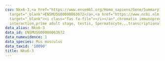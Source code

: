 ```yaml
---
csv: Nkx6-3,<a href="https://www.ensembl.org/Homo_sapiens/Gene/Summary?db=core;g=ENSMUSG00000063672"
  target="_blank">ENSMUSG00000063672</a>,<a href="https://www.ncbi.nlm.nih.gov/pubmed/25450459"
  target="_blank"><i class="fas fa-file"></i></a>",chromatin immunoprecipitation assay,direct
  interaction,prime adult stage, testis, Spermatocyte,,,transcriptional regulation,
data_alias: Nkx6-3
data_id: ENSMUSG00000063672
data_numevidence: 1
data_species: Mus musculus
data_taxid: '10090'
title: Nkx6-3
---
```

